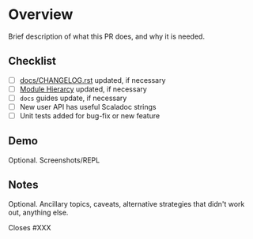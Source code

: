 # Overview

Brief description of what this PR does, and why it is needed.

## Checklist

- [ ] [docs/CHANGELOG.rst](https://github.com/locationtech/geotrellis/blob/master/docs/CHANGELOG.rst) updated, if necessary
- [ ] [Module Hierarcy](https://github.com/locationtech/geotrellis/blob/master/docs/guide/module-hierarchy.rst) updated, if necessary
- [ ] `docs` guides update, if necessary
- [ ] New user API has useful Scaladoc strings
- [ ] Unit tests added for bug-fix or new feature

## Demo

Optional. Screenshots/REPL

## Notes

Optional. Ancillary topics, caveats, alternative strategies that didn't work out, anything else.

Closes #XXX
